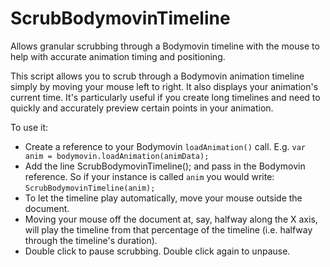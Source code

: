 # ScrubBodymovinTimeline
Allows granular scrubbing through a Bodymovin timeline with the mouse to help with accurate animation timing and positioning.

This script allows you to scrub through a Bodymovin animation timeline simply by moving your mouse left to right. 
It also displays your animation's current time. It's particularly useful if you create long timelines and need to quickly and accurately preview certain points in your animation.

To use it:

- Create a reference to your Bodymovin ```loadAnimation()``` call. E.g. ```var anim = bodymovin.loadAnimation(animData);```
- Add the line ScrubBodymovinTimeline(); and pass in the Bodymovin reference. So if your instance is called ```anim``` you would write:
 ```ScrubBodymovinTimeline(anim);```
- To let the timeline play automatically, move your mouse outside the document.
- Moving your mouse off the document at, say, halfway along the X axis, will play the timeline from that percentage of the timeline (i.e. halfway through the timeline's duration).
- Double click to pause scrubbing. Double click again to unpause.

